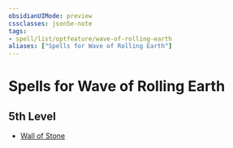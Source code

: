 ```yaml
---
obsidianUIMode: preview
cssclasses: json5e-note
tags:
- spell/list/optfeature/wave-of-rolling-earth
aliases: ["Spells for Wave of Rolling Earth"]
---
```

# Spells for Wave of Rolling Earth

## 5th Level

- [Wall of Stone](wall-of-stone "PHB")